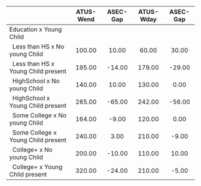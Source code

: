
|                      |    ATUS-Wend |     ASEC-Gap |    ATUS-Wday |     ASEC-Gap |
| -------------------- | :----------: | :----------: | :----------: | :----------: |
| Education x Young Child |              |              |              |              |
| &nbsp;&nbsp;Less than HS x No young Child |       100.00 |        10.00 |        60.00 |        30.00 |
| &nbsp;&nbsp;Less than HS x Young Child present |       195.00 |       -14.00 |       179.00 |       -29.00 |
| &nbsp;&nbsp;HighSchool x No young Child |       140.00 |        10.00 |       130.00 |         0.00 |
| &nbsp;&nbsp;HighSchool x Young Child present |       285.00 |       -65.00 |       242.00 |       -56.00 |
| &nbsp;&nbsp;Some College x No young Child |       164.00 |        -9.00 |       120.00 |         0.00 |
| &nbsp;&nbsp;Some College x Young Child present |       240.00 |         3.00 |       210.00 |        -9.00 |
| &nbsp;&nbsp;College+ x No young Child |       200.00 |       -10.00 |       110.00 |        10.00 |
| &nbsp;&nbsp;College+ x Young Child present |       320.00 |       -24.00 |       210.00 |        -5.00 |


